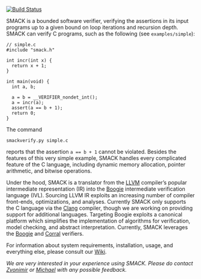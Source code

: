 [![Build Status](http://kepler.cs.utah.edu:8080/buildStatus/icon?job=smack)](http://kepler.cs.utah.edu:8080/job/smack/)

SMACK is a bounded software verifier, verifying the assertions in its
input programs up to a given bound on loop iterations and recursion depth.
SMACK can verify C programs, such as the following (see `examples/simple`):

    // simple.c
    #include "smack.h"

    int incr(int x) {
      return x + 1;
    }

    int main(void) {
      int a, b;

      a = b = __VERIFIER_nondet_int();
      a = incr(a);
      assert(a == b + 1);
      return 0;
    }

The command

    smackverify.py simple.c

reports that the assertion `a == b + 1` cannot be violated. Besides the features of
this very simple example, SMACK handles every complicated feature of the C
language, including dynamic memory allocation, pointer arithmetic, and bitwise
operations.

Under the hood, SMACK is a translator from the [LLVM](http://www.llvm.org)
compiler’s popular intermediate representation (IR) into the
[Boogie](http://boogie.codeplex.com) intermediate verification language (IVL).
Sourcing LLVM IR exploits an increasing number of compiler front-ends,
optimizations, and analyses. Currently SMACK only supports the C language via
the [Clang](http://clang.llvm.org) compiler, though we are working on providing
support for additional languages. Targeting Boogie exploits a canonical
platform which simplifies the implementation of algorithms for verification,
model checking, and abstract interpretation. Currently, SMACK leverages the
[Boogie](http://boogie.codeplex.com) and [Corral](http://corral.codeplex.com)
verifiers.

For information about system requirements, installation, usage, and everything
else, please consult our [Wiki](https://github.com/smackers/smack/wiki).

*We are very interested in your experience using SMACK. Please do contact
[Zvonimir](mailto:zvonimir@cs.utah.edu) or
[Michael](mailto:michael.emmi@gmail.com) with any possible feedback.*
